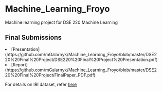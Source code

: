# Machine_Learning_Froyo

Machine learning project for DSE 220 Machine Learning

## Final Submissions
<li>[Presentation](https://github.com/mGalarnyk/Machine_Learning_Froyo/blob/master/DSE220%20Final%20Project/DSE220%20Final%20Project%20Presentation.pdf)</li>
<li>[Report](https://github.com/mGalarnyk/Machine_Learning_Froyo/blob/master/DSE220%20Final%20Project/FinalPaper_PDF.pdf)</li>

For details on IRI dataset, refer [here](https://github.com/mGalarnyk/Machine_Learning_Froyo/blob/master/IRI.pdf)
